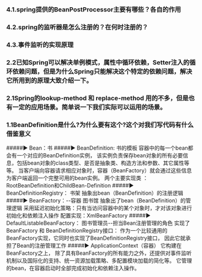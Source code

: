 ###  4.1.spring提供的BeanPostProcessor主要有哪些？各自的作用
###  4.2.spring的监听器是怎么注册的？在何时注册的？
###  4.3.事件监听的实现原理




### 2.2已知Spring可以解决单例模式，属性中循环依赖，Setter注入的循环依赖问题，但是为什么Spring只能解决这个特定的依赖问题，解决它所用到的原理大致介绍一下。

### 2.1Spring的lookup-method 和 replace-method 用的不多，但是也有一定的应用场景。简单说一下我们实际可以运用的场景。



### 1.1BeanDefinition是什么?为什么要有这个?这个对我们写代码有什么借鉴意义

#####► Bean：书
#####► BeanDefinition: 书的模板
		容器中的每一个bean都会有一个对应的BeanDefinition实例，
		该实例负责保存bean对象的所有必要信息，包括bean对象的class类型、是否是抽象类、构造方法和参数、其它属性等等。
		当客户端向容器请求相应对象时，容器（BeanFactory）就会通过这些信息为客户端返回一个完整可用的bean实例。
		两个主要实现类 ：
		RootBeanDefinition和ChildBean-Definition	
#####► BeanDefinitionRegistry： 书架
		抽象出bean（BeanDefinition）的注册逻辑
#####► BeanFactory：--容器  图书馆
		抽象出了bean（BeanDefinition）的管理逻辑
		采用延迟初始化策略：只有当访问容器中的某个对象时，才对该对象进行初始化和依赖注入操作
		配置实现：XmlBeanFactory 
#####► DefaultListableBeanFactory：   图书管理员--担当Bean注册管理的角色 
		实现了BeanFactory 和 BeanDefinitionRegistry接口：
		作为一个比较通用的BeanFactory实现，它同时也实现了BeanDefinitionRegistry接口，
		因此它就承担了Bean的注册管理工作
#####► ApplicationContext（容器）
		它构建在BeanFactory之上，
		除了具有BeanFactory的所有能力之外，还提供对事件监听机制以及国际化的支持、统一资源加载策略、多配置模块加载的简化等。
		它管理的bean，在容器启动时全部完成初始化和依赖注入操作。
